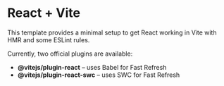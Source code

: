 # **React + Vite**

This template provides a minimal setup to get React working in Vite with HMR and some ESLint rules.

Currently, two official plugins are available:

- **@vitejs/plugin-react** – uses Babel for Fast Refresh  
- **@vitejs/plugin-react-swc** – uses SWC for Fast Refresh
